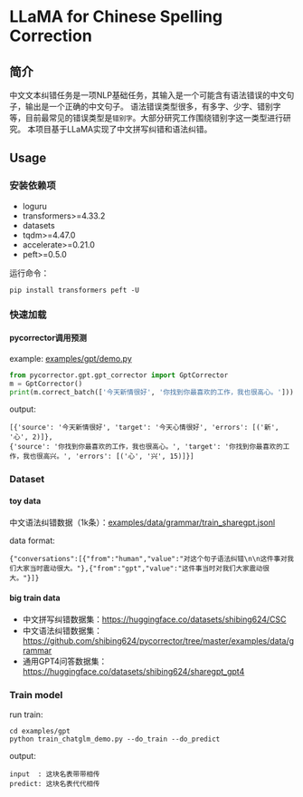 # LLaMA for Chinese Spelling Correction

## 简介

中文文本纠错任务是一项NLP基础任务，其输入是一个可能含有语法错误的中文句子，输出是一个正确的中文句子。
语法错误类型很多，有多字、少字、错别字等，目前最常见的错误类型是`错别字`。大部分研究工作围绕错别字这一类型进行研究。
本项目基于LLaMA实现了中文拼写纠错和语法纠错。

## Usage
### 安装依赖项

- loguru
- transformers>=4.33.2
- datasets
- tqdm>=4.47.0
- accelerate>=0.21.0
- peft>=0.5.0

运行命令：
```
pip install transformers peft -U
```

### 快速加载
#### pycorrector调用预测

example: [examples/gpt/demo.py](https://github.com/shibing624/pycorrector/blob/master/examples/gpt/demo.py)
```python
from pycorrector.gpt.gpt_corrector import GptCorrector
m = GptCorrector()
print(m.correct_batch(['今天新情很好', '你找到你最喜欢的工作，我也很高心。']))
```

output:
```shell
[{'source': '今天新情很好', 'target': '今天心情很好', 'errors': [('新', '心', 2)]},
{'source': '你找到你最喜欢的工作，我也很高心。', 'target': '你找到你最喜欢的工作，我也很高兴。', 'errors': [('心', '兴', 15)]}]
```

### Dataset

#### toy data
中文语法纠错数据（1k条）：[examples/data/grammar/train_sharegpt.jsonl](https://github.com/shibing624/pycorrector/blob/master/examples/data/grammar/train_sharegpt.jsonl)

data format:
```
{"conversations":[{"from":"human","value":"对这个句子语法纠错\n\n这件事对我们大家当时震动很大。"},{"from":"gpt","value":"这件事当时对我们大家震动很大。"}]}
```


#### big train data

- 中文拼写纠错数据集：https://huggingface.co/datasets/shibing624/CSC
- 中文语法纠错数据集：https://github.com/shibing624/pycorrector/tree/master/examples/data/grammar
- 通用GPT4问答数据集：https://huggingface.co/datasets/shibing624/sharegpt_gpt4
### Train model
run train:
```
cd examples/gpt
python train_chatglm_demo.py --do_train --do_predict
```

output:
```
input  : 这块名表带带相传
predict: 这块名表代代相传
```
